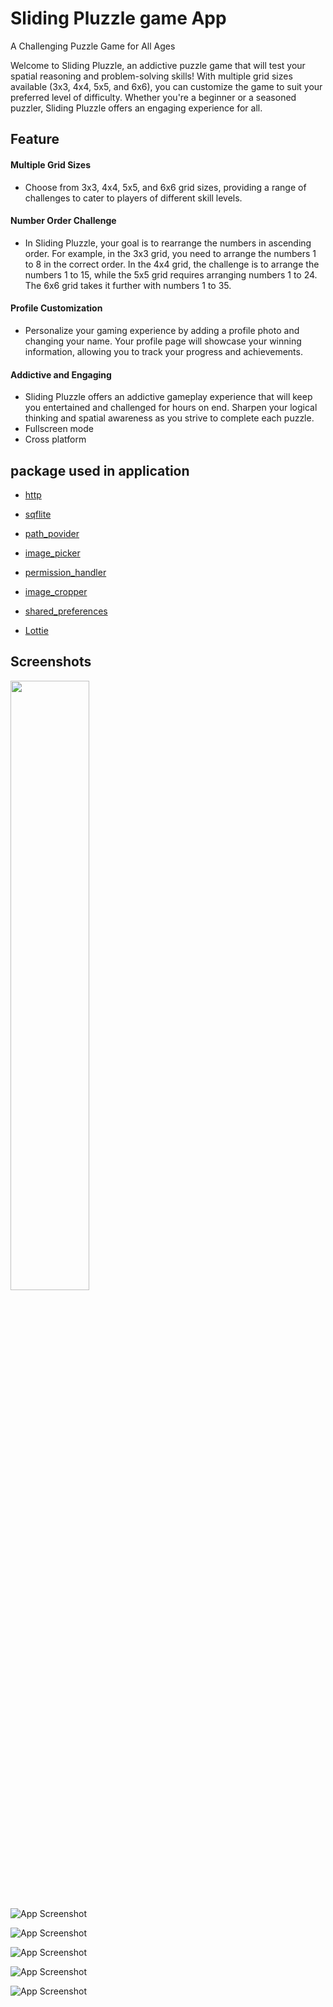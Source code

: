 
# Sliding Pluzzle game App

A Challenging Puzzle Game for All Ages

Welcome to Sliding Pluzzle, an addictive puzzle game that will test your spatial reasoning and problem-solving skills! With multiple grid sizes available (3x3, 4x4, 5x5, and 6x6), you can customize the game to suit your preferred level of difficulty. Whether you're a beginner or a seasoned puzzler, Sliding Pluzzle offers an engaging experience for all.


## Feature
  
#### Multiple Grid Sizes
- Choose from 3x3, 4x4, 5x5, and 6x6 grid sizes, providing a range of challenges to cater to players of different skill levels.

#### Number Order Challenge

- In Sliding Pluzzle, your goal is to rearrange the numbers in ascending order. For example, in the 3x3 grid, you need to arrange the numbers 1 to 8 in the correct order. In the 4x4 grid, the challenge is to arrange the numbers 1 to 15, while the 5x5 grid requires arranging numbers 1 to 24. The 6x6 grid takes it further with numbers 1 to 35.

#### Profile Customization
- Personalize your gaming experience by adding a profile photo and changing your name. Your profile page will showcase your winning information, allowing you to track your progress and achievements.

#### Addictive and Engaging

- Sliding Pluzzle offers an addictive gameplay experience that will keep you entertained and challenged for hours on end. Sharpen your logical thinking and spatial awareness as you strive to complete each puzzle.
- Fullscreen mode
- Cross platform


## package used in application

- [http](https://pub.dev/packages/http    )

- [sqflite](https://pub.dev/packages/sqflite)

- [path_povider](https://pub.dev/packages/path_provider)

- [image_picker](https://pub.dev/packages/image_picker)

- [permission_handler](https://pub.dev/packages/permission_handler)

- [image_cropper](https://pub.dev/packages/image_cropper)

- [shared_preferences](https://pub.dev/packages/shared_preferences)

- [Lottie](https://pub.dev/packages/lottie)



## Screenshots
<img src="https://github.com/Meetghetiya/Sliding_pluzzler_game/blob/master/Sliding_pluzzle/assets/projects/Screenshot1.png?raw=true" width=50% height=50%>

![App Screenshot](https://github.com/Meetghetiya/Sliding_pluzzler_game/blob/master/Sliding_pluzzle/assets/projects/Screenshot2.png?raw=true)


![App Screenshot](https://github.com/Meetghetiya/Sliding_pluzzler_game/blob/master/Sliding_pluzzle/assets/projects/Screenshot3.png?raw=true)


![App Screenshot](https://github.com/Meetghetiya/Sliding_pluzzler_game/blob/master/Sliding_pluzzle/assets/projects/Screenshot4.png?raw=true)

![App Screenshot](https://github.com/Meetghetiya/Sliding_pluzzler_game/blob/master/Sliding_pluzzle/assets/projects/Screenshot5.png?raw=true)



![App Screenshot](https://github.com/Meetghetiya/Sliding_pluzzler_game/blob/master/Sliding_pluzzle/assets/projects/Screenshot6.png?raw=true)
